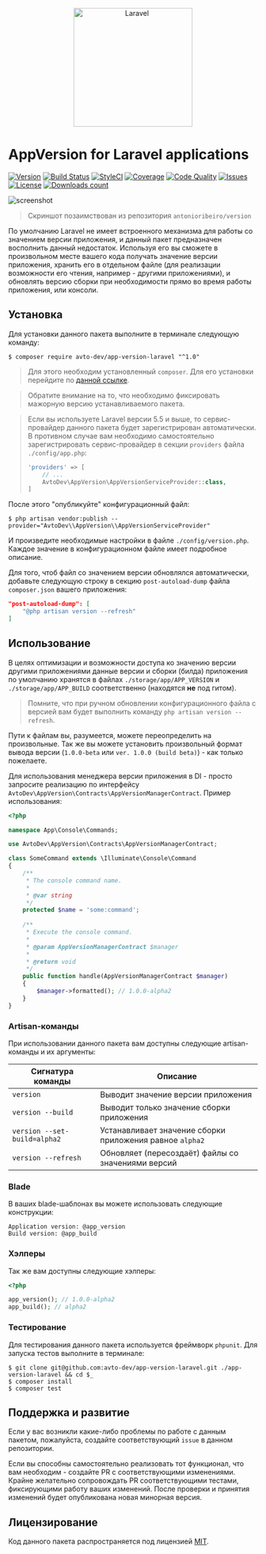 
<p align="center">
  <img src="https://laravel.com/assets/img/components/logo-laravel.svg" alt="Laravel" width="240" />
</p>

# AppVersion for Laravel applications

[![Version][badge_version]][link_packagist]
[![Build Status][badge_build_status]][link_build_status]
[![StyleCI][badge_styleci]][link_styleci]
[![Coverage][badge_coverage]][link_coverage]
[![Code Quality][badge_quality]][link_coverage]
[![Issues][badge_issues]][link_issues]
[![License][badge_license]][link_license]
[![Downloads count][badge_downloads_count]][link_packagist]

![screenshot](https://hsto.org/webt/1k/1o/hb/1k1ohba9ap2oy5e0kq4t0rulpls.png)

> Скриншот позаимствован из репозитория `antonioribeiro/version`

По умолчанию Laravel не имеет встроенного механизма для работы со значением версии приложения, и данный пакет предназначен восполнить данный недостаток. Используя его вы сможете в произвольном месте вашего кода получать значение версии приложения, хранить его в отдельном файле (для реализации возможности его чтения, например - другими приложениями), и обновлять версию сборки при необходимости прямо во время работы приложения, или консоли.

## Установка

Для установки данного пакета выполните в терминале следующую команду:

```shell
$ composer require avto-dev/app-version-laravel "^1.0"
```

> Для этого необходим установленный `composer`. Для его установки перейдите по [данной ссылке][getcomposer].

> Обратите внимание на то, что необходимо фиксировать мажорную версию устанавливаемого пакета.

> Если вы используете Laravel версии 5.5 и выше, то сервис-провайдер данного пакета будет зарегистрирован автоматически. В противном случае вам необходимо самостоятельно зарегистрировать сервис-провайдер в секции `providers` файла `./config/app.php`:
> 
> ```php
> 'providers' => [
>     // ...
>     AvtoDev\AppVersion\AppVersionServiceProvider::class,
> ]
> ```

После этого "опубликуйте" конфигурационный файл:

```shell
$ php artisan vendor:publish --provider="AvtoDev\\AppVersion\\AppVersionServiceProvider"
```

И произведите необходимые настройки в файле `./config/version.php`. Каждое значение в конфигурационном файле имеет подробное описание.

Для того, чтоб файл со значением версии обновлялся автоматически, добавьте следующую строку в секцию `post-autoload-dump` файла `composer.json` вашего приложения:

```json
"post-autoload-dump": [
    "@php artisan version --refresh"
]
```

## Использование

В целях оптимизации и возможности доступа ко значению версии другими приложениями данные версии и сборки (билда) приложения по умолчанию хранятся в файлах `./storage/app/APP_VERSION` и `./storage/app/APP_BUILD` соответственно (находятся **не** под гитом).

> Помните, что при ручном обновлении конфигурационного файла с версией вам будет выполнить команду `php artisan version --refresh`.

Пути к файлам вы, разумеется, можете переопределить на произвольные. Так же вы можете установить произвольный формат вывода версии (`1.0.0-beta` или `ver. 1.0.0 (build beta)`) - как только пожелаете.

Для использования менеджера версии приложения в DI - просто запросите реализацию по интерфейсу `AvtoDev\AppVersion\Contracts\AppVersionManagerContract`. Пример использования:

```php
<?php

namespace App\Console\Commands;

use AvtoDev\AppVersion\Contracts\AppVersionManagerContract;

class SomeCommand extends \Illuminate\Console\Command
{
    /**
     * The console command name.
     *
     * @var string
     */
    protected $name = 'some:command';
    
    /**
     * Execute the console command.
     *
     * @param AppVersionManagerContract $manager
     *
     * @return void
     */
    public function handle(AppVersionManagerContract $manager)
    {
        $manager->formatted(); // 1.0.0-alpha2
    }
}
```

### Artisan-команды

При использовании данного пакета вам доступны следующие artisan-команды и их аргументы:

Сигнатура команды | Описание
----------------- | --------
`version` | Выводит значение версии приложения
`version --build` | Выводит только значение сборки приложения
`version --set-build=alpha2` | Устанавливает значение сборки приложения равное `alpha2`
`version --refresh` | Обновляет (пересоздаёт) файлы со значениями версий

### Blade

В ваших blade-шаблонах вы можете использовать следующие конструкции:

```smarty
Application version: @app_version
Build version: @app_build
```

### Хэлперы

Так же вам доступны следующие хэлперы:

```php
<?php

app_version(); // 1.0.0-alpha2
app_build(); // alpha2
```

### Тестирование

Для тестирования данного пакета используется фреймворк `phpunit`. Для запуска тестов выполните в терминале:

```shell
$ git clone git@github.com:avto-dev/app-version-laravel.git ./app-version-laravel && cd $_
$ composer install
$ composer test
```

## Поддержка и развитие

Если у вас возникли какие-либо проблемы по работе с данным пакетом, пожалуйста, создайте соответствующий `issue` в данном репозитории.

Если вы способны самостоятельно реализовать тот функционал, что вам необходим - создайте PR с соответствующими изменениями. Крайне желательно сопровождать PR соответствующими тестами, фиксирующими работу ваших изменений. После проверки и принятия изменений будет опубликована новая минорная версия.

## Лицензирование

Код данного пакета распространяется под лицензией [MIT][link_license].

[badge_version]:https://img.shields.io/packagist/v/avto-dev/app-version-laravel.svg?style=flat&maxAge=30
[badge_downloads_count]:https://img.shields.io/packagist/dt/avto-dev/app-version-laravel.svg?style=flat&maxAge=30
[badge_license]:https://img.shields.io/packagist/l/avto-dev/app-version-laravel.svg?style=flat&maxAge=30
[badge_build_status]:https://scrutinizer-ci.com/g/avto-dev/app-version-laravel/badges/build.png?b=master
[badge_styleci]:https://styleci.io/repos/125632078/shield
[badge_coverage]:https://scrutinizer-ci.com/g/avto-dev/app-version-laravel/badges/coverage.png?b=master
[badge_quality]:https://scrutinizer-ci.com/g/avto-dev/app-version-laravel/badges/quality-score.png?b=master
[badge_issues]:https://img.shields.io/github/issues/avto-dev/app-version-laravel.svg?style=flat&maxAge=30
[link_packagist]:https://packagist.org/packages/avto-dev/app-version-laravel
[link_styleci]:https://styleci.io/repos/125632078/
[link_license]:https://github.com/avto-dev/app-version-laravel/blob/master/LICENSE
[link_build_status]:https://scrutinizer-ci.com/g/avto-dev/app-version-laravel/build-status/master
[link_coverage]:https://scrutinizer-ci.com/g/avto-dev/app-version-laravel/?branch=master
[link_issues]:https://github.com/avto-dev/app-version-laravel/issues
[getcomposer]:https://getcomposer.org/download/
